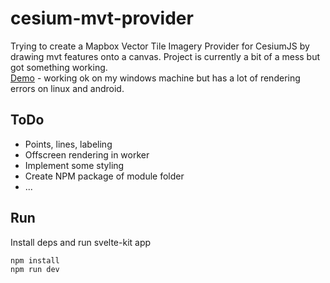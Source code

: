 # cesium-mvt-provider

Trying to create a Mapbox Vector Tile Imagery Provider for CesiumJS by drawing mvt features onto a canvas. Project is currently a bit of a mess but got something working.  
[Demo](https://tebben.github.io/cesium-mvt-provider/) - working ok on my windows machine but has a lot of rendering errors on linux and android.

## ToDo

- Points, lines, labeling
- Offscreen rendering in worker
- Implement some styling
- Create NPM package of module folder
- ...

## Run

Install deps and run svelte-kit app

```sh
npm install
npm run dev
```